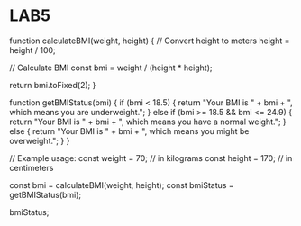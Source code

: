 # LAB5
function calculateBMI(weight, height) {
  // Convert height to meters
  height = height / 100;

  // Calculate BMI
  const bmi = weight / (height * height);

  return bmi.toFixed(2);
}

function getBMIStatus(bmi) {
  if (bmi < 18.5) {
    return "Your BMI is " + bmi + ", which means you are underweight.";
  } else if (bmi >= 18.5 && bmi <= 24.9) {
    return "Your BMI is " + bmi + ", which means you have a normal weight.";
  } else {
    return "Your BMI is " + bmi + ", which means you might be overweight.";
  }
}

// Example usage:
const weight = 70; // in kilograms
const height = 170; // in centimeters

const bmi = calculateBMI(weight, height);
const bmiStatus = getBMIStatus(bmi);

bmiStatus;
